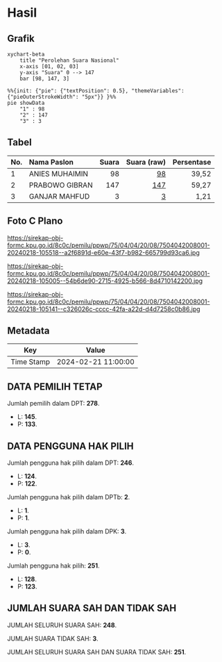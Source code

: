 # Hasil

## Grafik

```mermaid
xychart-beta
    title "Perolehan Suara Nasional"
    x-axis [01, 02, 03]
    y-axis "Suara" 0 --> 147
    bar [98, 147, 3]
```

```mermaid
%%{init: {"pie": {"textPosition": 0.5}, "themeVariables": {"pieOuterStrokeWidth": "5px"}} }%%
pie showData
    "1" : 98
    "2" : 147
    "3" : 3
```

## Tabel

| No. | Nama Paslon    | Suara | Suara (raw) | Persentase |
|:--- |:-------------- | -----:| -----------:| ----------:|
| 1   | ANIES MUHAIMIN | 98    | [98][p-1]   | 39,52      |
| 2   | PRABOWO GIBRAN | 147   | [147][p-2]  | 59,27      |
| 3   | GANJAR MAHFUD  | 3     | [3][p-3]    | 1,21       |


[p-1]: https://github.com/gigit-pemilu/pemilu-2024/blob/main/pilpres/hitung-suara/sub/75-gorontalo/sub/04-pohuwato/sub/04-marisa/sub/2008-pohuwato/sub/001-tps/sub/paslon-1.txt
[p-2]: https://github.com/gigit-pemilu/pemilu-2024/blob/main/pilpres/hitung-suara/sub/75-gorontalo/sub/04-pohuwato/sub/04-marisa/sub/2008-pohuwato/sub/001-tps/sub/paslon-2.txt
[p-3]: https://github.com/gigit-pemilu/pemilu-2024/blob/main/pilpres/hitung-suara/sub/75-gorontalo/sub/04-pohuwato/sub/04-marisa/sub/2008-pohuwato/sub/001-tps/sub/paslon-3.txt

## Foto C Plano

https://sirekap-obj-formc.kpu.go.id/8c0c/pemilu/ppwp/75/04/04/20/08/7504042008001-20240218-105518--a2f6891d-e60e-43f7-b982-665799d93ca6.jpg

https://sirekap-obj-formc.kpu.go.id/8c0c/pemilu/ppwp/75/04/04/20/08/7504042008001-20240218-105005--54b6de90-2715-4925-b566-8d4710142200.jpg

https://sirekap-obj-formc.kpu.go.id/8c0c/pemilu/ppwp/75/04/04/20/08/7504042008001-20240218-105141--c326026c-cccc-42fa-a22d-d4d7258c0b86.jpg


## Metadata

| Key        | Value               |
| ---------- | ------------------- |
| Time Stamp | 2024-02-21 11:00:00 |


## DATA PEMILIH TETAP

Jumlah pemilih dalam DPT: **278**.
 * L: **145**.
 * P: **133**.

## DATA PENGGUNA HAK PILIH

Jumlah pengguna hak pilih dalam DPT: **246**.
 * L: **124**.
 * P: **122**.

Jumlah pengguna hak pilih dalam DPTb: **2**.
 * L: **1**.
 * P: **1**.

Jumlah pengguna hak pilih dalam DPK: **3**.
 * L: **3**.
 * P: **0**.

Jumlah pengguna hak pilih: **251**.
 * L: **128**.
 * P: **123**.

## JUMLAH SUARA SAH DAN TIDAK SAH

JUMLAH SELURUH SUARA SAH: **248**.

JUMLAH SUARA TIDAK SAH: **3**.

JUMLAH SELURUH SUARA SAH DAN SUARA TIDAK SAH: **251**.


